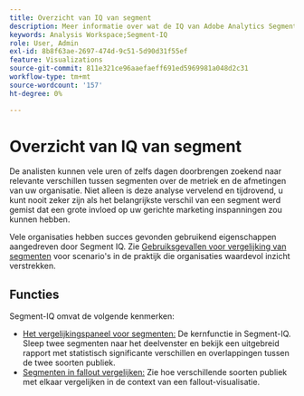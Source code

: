```yaml
---
title: Overzicht van IQ van segment
description: Meer informatie over wat de IQ van Adobe Analytics Segment is en hoe deze uw organisatie kan helpen.
keywords: Analysis Workspace;Segment-IQ
role: User, Admin
exl-id: 8b8f63ae-2697-474d-9c51-5d90d31f55ef
feature: Visualizations
source-git-commit: 811e321ce96aaefaeff691ed5969981a048d2c31
workflow-type: tm+mt
source-wordcount: '157'
ht-degree: 0%

---
```


# Overzicht van IQ van segment

De analisten kunnen vele uren of zelfs dagen doorbrengen zoekend naar relevante verschillen tussen segmenten over de metriek en de afmetingen van uw organisatie. Niet alleen is deze analyse vervelend en tijdrovend, u kunt nooit zeker zijn als het belangrijkste verschil van een segment werd gemist dat een grote invloed op uw gerichte marketing inspanningen zou kunnen hebben.

Vele organisaties hebben succes gevonden gebruikend eigenschappen aangedreven door Segment IQ. Zie [Gebruiksgevallen voor vergelijking van segmenten](c-panels/c-segment-comparison/segment-compare-use-cases.md) voor scenario&#39;s in de praktijk die organisaties waardevol inzicht verstrekken.

## Functies

Segment-IQ omvat de volgende kenmerken:

* [Het vergelijkingspaneel voor segmenten:](c-panels/c-segment-comparison/segment-comparison.md) De kernfunctie in Segment-IQ. Sleep twee segmenten naar het deelvenster en bekijk een uitgebreid rapport met statistisch significante verschillen en overlappingen tussen de twee soorten publiek.
* [Segmenten in fallout vergelijken:](visualizations/fallout/compare-segments-fallout.md) Zie hoe verschillende soorten publiek met elkaar vergelijken in de context van een fallout-visualisatie.
